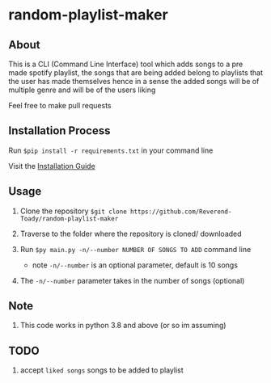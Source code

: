# random-playlist-maker

## About

This is a CLI (Command Line Interface) tool which adds songs to a pre made
spotify playlist, the songs that are being added belong to playlists that the
user has made themselves hence in a sense the added songs will be of multiple
genre and will be of the users liking

Feel free to make pull requests

## Installation Process

Run `$pip install -r requirements.txt` in your command line

Visit the
[Installation Guide](https://github.com/Reverend-Toady/Spotify-Downloader/blob/main/INSTALLATION.md)

## Usage

1. Clone the repository
   `$git clone https://github.com/Reverend-Toady/random-playlist-maker`
2. Traverse to the folder where the repository is cloned/ downloaded
3. Run `$py main.py -n/--number NUMBER OF SONGS TO ADD` command line

   - note `-n/--number` is an optional parameter, default is 10 songs

4. The `-n/--number` parameter takes in the number of songs (optional)

## Note

1. This code works in python 3.8 and above (or so im assuming)

## TODO

1. accept `liked songs` songs to be added to playlist

